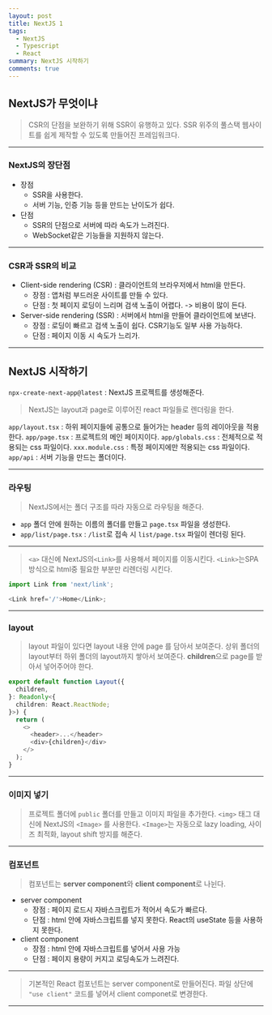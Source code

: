 ```yaml
---
layout: post
title: NextJS 1
tags:
  - NextJS
  - Typescript
  - React
summary: NextJS 시작하기
comments: true
---
```


## NextJS가 무엇이냐

> CSR의 단점을 보완하기 위해 SSR이 유행하고 있다.
> SSR 위주의 풀스택 웹사이트를 쉽게 제작할 수 있도록 만들어진 프레임워크다.

---

### NextJS의 장단점

- 장점
  - SSR을 사용한다.
  - 서버 기능, 인증 기능 등을 만드는 난이도가 쉽다.
- 단점
  - SSR의 단점으로 서버에 따라 속도가 느려진다.
  - WebSocket같은 기능들을 지원하지 않는다.

---

### CSR과 SSR의 비교

- Client-side rendering (CSR) : 클라이언트의 브라우저에서 html을 만든다.
  - 장점 : 앱처럼 부드러운 사이트를 만들 수 있다.
  - 단점 : 첫 페이지 로딩이 느리며 검색 노출이 어렵다. -> 비용이 많이 든다.
- Server-side rendering (SSR) : 서버에서 html을 만들어 클라이언트에 보낸다.
  - 장점 : 로딩이 빠르고 검색 노출이 쉽다. CSR기능도 일부 사용 가능하다.
  - 단점 : 페이지 이동 시 속도가 느리가.

---

## NextJS 시작하기

`npx-create-next-app@latest` : NextJS 프로젝트를 생성해준다.

> NextJS는 layout과 page로 이루어진 react 파일들로 렌더링을 한다.

`app/layout.tsx` : 하위 페이지들에 공통으로 들어가는 header 등의 레이아웃을 적용한다.
`app/page.tsx` : 프로젝트의 메인 페이지이다.
`app/globals.css` : 전체적으로 적용되는 css 파일이다.
`xxx.module.css` : 특정 페이지에만 적용되는 css 파일이다.
`app/api` : 서버 기능을 만드는 폴더이다.

---

### 라우팅

> NextJS에서는 폴더 구조를 따라 자동으로 라우팅을 해준다.

- `app` 폴더 안에 원하는 이름의 폴더를 만들고 `page.tsx` 파일을 생성한다.
- `app/list/page.tsx` : `/list`로 접속 시 `list/page.tsx` 파일이 렌더링 된다.

---

> `<a>` 대신에 NextJS의`<Link>`를 사용해서 페이지를 이동시킨다.
> `<Link>`는SPA 방식으로 html중 필요한 부분만 리렌더링 시킨다.

```typescript
import Link from 'next/link';

<Link href='/'>Home</Link>;
```

---

### layout

> layout 파일이 있다면 layout 내용 안에 page 를 담아서 보여준다.
> 상위 폴더의 layout부터 하위 폴더의 layout까지 쌓아서 보여준다.
> **children**으로 page를 받아서 넣어주어야 한다.

```typescript
export default function Layout({
  children,
}: Readonly<{
  children: React.ReactNode;
}>) {
  return (
    <>
      <header>...</header>
      <div>{children}</div>
    </>
  );
}
```

---

### 이미지 넣기

> 프로젝트 폴더에 `public` 폴더를 만들고 이미지 파일을 추가한다.
> `<img>` 태그 대신에 NextJS의 `<Image>` 를 사용한다.
> `<Image>`는 자동으로 lazy loading, 사이즈 최적화, layout shift 방지를 해준다.

---

### 컴포넌트

> 컴포넌트는 **server component**와 **client component**로 나뉜다.

- server component
  - 장점 : 페이지 로드시 자바스크립트가 적어서 속도가 빠르다.
  - 단점 : html 안에 자바스크립트를 넣지 못한다. React의 useState 등을 사용하지 못한다.
- client component
  - 장점 : html 안에 자바스크립트를 넣어서 사용 가능
  - 단점 : 페이지 용량이 커지고 로딩속도가 느려진다.

---

> 기본적인 React 컴포넌트는 server component로 만들어진다.
> 파일 상단에 `"use client"` 코드를 넣어서 client componet로 변경한다.

---
